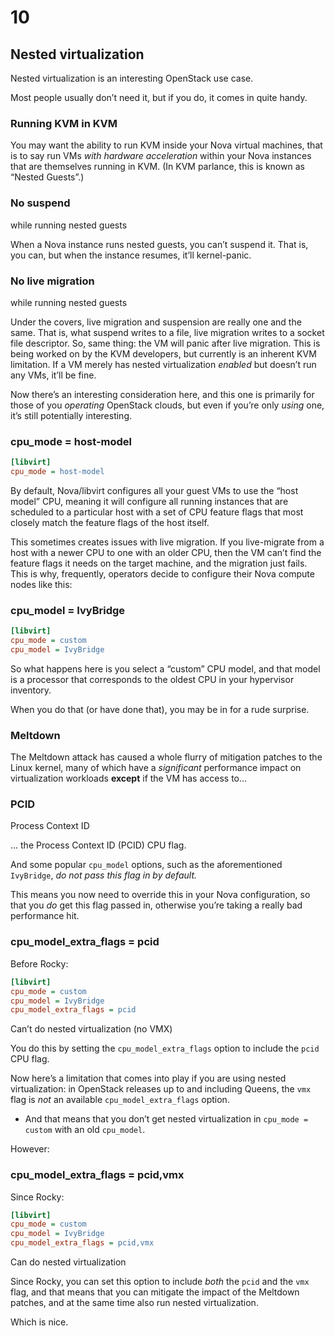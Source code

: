 # 10

## Nested virtualization

<!-- Note -->
Nested virtualization is an interesting OpenStack use case.

Most people usually don’t need it, but if you do, it comes in quite
handy.


### Running KVM in KVM

<!-- Note -->
You may want the ability to run KVM inside your Nova virtual machines,
that is to say run VMs _with hardware acceleration_ within your Nova
instances that are themselves running in KVM. (In KVM parlance, this
is known as “Nested Guests”.)


### No suspend
while running nested guests

<!-- Note -->
When a Nova instance runs nested guests, you can’t suspend it. That
is, you can, but when the instance resumes, it’ll kernel-panic.


### No live migration
while running nested guests

<!-- Note -->
Under the covers, live migration and suspension are really one and the
same. That is, what suspend writes to a file, live migration writes to
a socket file descriptor. So, same thing: the VM will panic after live
migration. This is being worked on by the KVM developers, but
currently is an inherent KVM limitation. If a VM merely has nested
virtualization _enabled_ but doesn’t run any VMs, it’ll be fine.

Now there’s an interesting consideration here, and this one is
primarily for those of you *operating* OpenStack clouds, but even if
you’re only *using* one, it’s still potentially interesting.


### cpu_mode = host-model <!-- .element class="hidden" -->

```ini
[libvirt]
cpu_mode = host-model
```

<!-- Note -->
By default, Nova/libvirt configures all your guest VMs to use the
“host model” CPU, meaning it will configure all running instances that
are scheduled to a particular host with a set of CPU feature flags
that most closely match the feature flags of the host itself.

This sometimes creates issues with live migration. If you live-migrate
from a host with a newer CPU to one with an older CPU, then the VM
can’t find the feature flags it needs on the target machine, and the
migration just fails. This is why, frequently, operators decide to
configure their Nova compute nodes like this:


### cpu_model = IvyBridge <!-- .element class="hidden" -->

```ini
[libvirt]
cpu_mode = custom
cpu_model = IvyBridge
```

<!-- Note -->
So what happens here is you select a “custom” CPU model, and that
model is a processor that corresponds to the oldest CPU in your
hypervisor inventory.

When you do that (or have done that), you may be in for a rude
surprise.


<!-- .slide: data-background="https://meltdownattack.com/images/meltdown.min.svg" data-background-size="contain" -->
### Meltdown <!-- .element class="hidden" -->

<!-- Note -->
The Meltdown attack has caused a whole flurry of mitigation patches to
the Linux kernel, many of which have a *significant* performance
impact on virtualization workloads **except** if the VM has access
to...


### PCID
Process Context ID

<!-- Note -->
... the Process Context ID (PCID) CPU flag.

And some popular `cpu_model` options, such as the aforementioned
`IvyBridge`, *do not pass this flag in by default.*

This means you now need to override this in your Nova configuration,
so that you *do* get this flag passed in, otherwise you’re taking a
really bad performance hit.


### cpu_model_extra_flags = pcid <!-- .element class="hidden" -->

Before Rocky:
```ini
[libvirt]
cpu_mode = custom
cpu_model = IvyBridge
cpu_model_extra_flags = pcid
```
Can’t do nested virtualization (no VMX) <!-- .element class="fragment" -->

<!-- Note -->
You do this by setting the `cpu_model_extra_flags` option to include the
`pcid` CPU flag.

Now here’s a limitation that comes into play if you are using nested
virtualization: in OpenStack releases up to and including Queens, the
`vmx` flag is *not* an available `cpu_model_extra_flags` option.

* And that means that you don’t get nested virtualization in `cpu_mode
  = custom` with an old `cpu_model`.
  
However:


### cpu_model_extra_flags = pcid,vmx <!-- .element class="hidden" -->

Since Rocky:
```ini
[libvirt]
cpu_mode = custom
cpu_model = IvyBridge
cpu_model_extra_flags = pcid,vmx
```
Can do nested virtualization

<!-- Note -->
Since Rocky, you can set this option to include *both* the `pcid` and
the `vmx` flag, and that means that you can mitigate the impact of the
Meltdown patches, and at the same time also run nested virtualization.

Which is nice.
